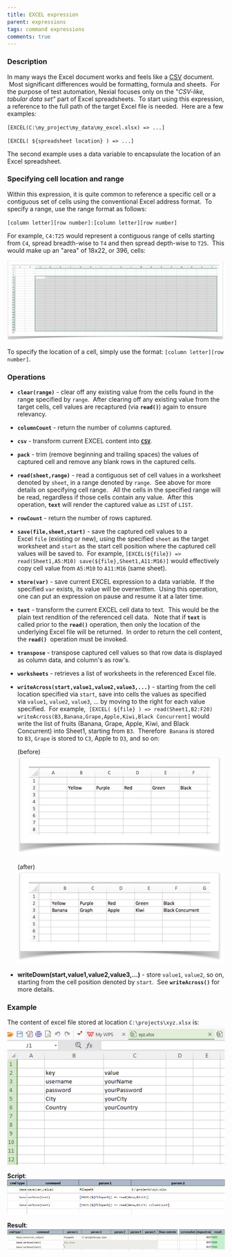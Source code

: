 ```yaml
---
title: EXCEL expression
parent: expressions
tags: command expressions
comments: true
---
```



### Description
In many ways the Excel document works and feels like a [CSV](CSVexpression) document.  Most significant differences 
would be formatting, formula and sheets.  For the purpose of test automation, Nexial focuses only on the 
"_CSV-like, tabular data set"_ part of Excel spreadsheets.  To start using this expression, a reference to the full 
path of the target Excel file is needed.  Here are a few examples:

`[EXCEL(C:\my_project\my_data\my_excel.xlsx) => ...]`

`[EXCEL( ${spreadsheet location} ) => ...]` 

The second example uses a data variable to encapsulate the location of an Excel spreadsheet.


### Specifying cell location and range
Within this expression, it is quite common to reference a specific cell or a contiguous set of cells using the 
conventional Excel address format.  To specify a range, use the range format as follows:

`[column letter][row number]:[column letter][row number]`

For example, `C4:T25` would represent a contiguous range of cells starting from `C4`, spread breadth-wise to `T4` and 
then spread depth-wise to `T25`.  This would make up an "area" of 18x22, or 396, cells:

![](image/EXCELexpression_01.png)

To specify the location of a cell, simply use the format: `[column letter][row number]`.


### Operations
- **`clear(range)`** \- clear off any existing value from the cells found in the range specified by `range`.  After 
  clearing off any existing value from the target cells, cell values are recaptured (via **`read()`**) again to ensure 
  relevancy.

- **`columnCount`** \- return the number of columns captured.

- **`csv`** \- transform current EXCEL content into **[`CSV`](CSVexpression)**.

- **`pack`** \- trim (remove beginning and trailing spaces) the values of captured cell and remove any blank rows in 
  the captured cells.

- **`read(sheet,range)`** \- read a contiguous set of cell values in a worksheet denoted by `sheet`, in a range 
  denoted by `range`.  See above for more details on specifying cell range.   All the cells in the specified range 
  will be read, regardless if those cells contain any value.  After this operation, **`text`** will render the 
  captured value as `LIST` of `LIST`.

- **`rowCount`** \- return the number of rows captured.

- **`save(file,sheet,start)`** \- save the captured cell values to a Excel `file` (existing or new), using the 
  specified `sheet` as the target worksheet and `start` as the start cell position where the captured cell values will 
  be saved to.  For example, `[EXCEL(${file}) => read(Sheet1,A5:M10) save(${file},Sheet1,A11:M16)]` would effectively 
  copy cell value from `A5:M10` to `A11:M16` (same sheet).

- **`store(var)`** \- save current EXCEL expression to a data variable.  If the specified `var` exists, its value will 
  be overwritten.  Using this operation, one can put an expression on pause and resume it at a later time.
    
- **`text`** - transform the current EXCEL cell data to text.  This would be the plain text rendition of the 
  referenced cell data.   Note that if **`text`** is called prior to the **`read()`** operation, then only the 
  location of the underlying Excel file will be returned.  In order to return the cell content, the **`read()`** 
  operation must be invoked.

- **`transpose`** - transpose captured cell values so that row data is displayed as column data, and column's as row's.

- **`worksheets`** \- retrieves a list of worksheets in the referenced Excel file.
    
- **`writeAcross(start,value1,value2,value3,...)`** - starting from the cell location specified via `start`, save 
  into cells the values as specified via `value1`, `value2`, `value3`, ... by moving to the right for each value 
  specified.  For example, 
  `[EXCEL( ${file} ) => read(Sheet1,B2:F20) writeAcross(B3,Banana,Grape,Apple,Kiwi,Black Concurrent]` would write 
  the list of fruits (Banana, Grape, Apple, Kiwi, and Black Concurrent) into Sheet1, starting from `B3`.  Therefore 
  `Banana` is stored to `B3`, `Grape` is stored to `C3`, Apple to `D3`, and so on:
    
  (before)  
  ![](image/EXCELexpression_02.png)  

  (after)  
  ![](image/EXCELexpression_03.png)

- **writeDown(start,value1,value2,value3,...)** \- store `value1`, `value2`, so on, starting from the cell position 
  denoted by `start`.  See **`writeAcross()`** for more details.


### Example
The content of excel file stored at location `C:\projects\xyz.xlsx` is:
![](image/EXCELexpression_04.png)
 
**Script**:<br/>
![Script](image/EXCELexpression_05.png)

**Result**:<br/>
![Output](image/EXCELexpression_06.png)
